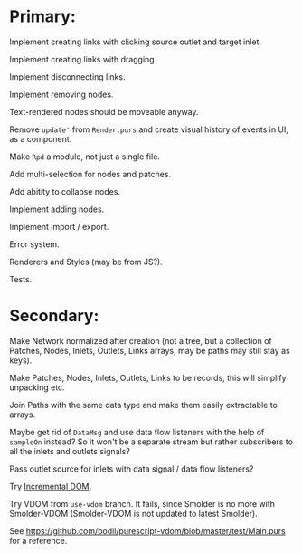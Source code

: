Primary:
========

Implement creating links with clicking source outlet and target inlet.

Implement creating links with dragging.

Implement disconnecting links.

Implement removing nodes.

Text-rendered nodes should be moveable anyway.

Remove `update'` from `Render.purs` and create visual history of events in UI, as a component.

Make `Rpd` a module, not just a single file.

Add multi-selection for nodes and patches.

Add abitity to collapse nodes.

Implement adding nodes.

Implement import / export.

Error system.

Renderers and Styles (may be from JS?).

Tests.

Secondary:
==========

Make Network normalized after creation (not a tree, but a collection of Patches, Nodes, Inlets, Outlets, Links arrays, may be paths may still stay as keys).

Make Patches, Nodes, Inlets, Outlets, Links to be records, this will simplify unpacking etc.

Join Paths with the same data type and make them easily extractable to arrays.

Maybe get rid of `DataMsg` and use data flow listeners with the help of `sampleOn` instead? So it won't be a separate stream but rather subscribers to all the inlets and outlets signals?

Pass outlet source for inlets with data signal / data flow listeners?

Try [Incremental DOM](https://pursuit.purescript.org/packages/purescript-smolder-idom/0.1.3/docs/Text.Smolder.Renderer.IncrementalDom).

Try VDOM from `use-vdom` branch. It fails, since Smolder is no more with Smolder-VDOM (Smolder-VDOM is not updated to latest Smolder).

See https://github.com/bodil/purescript-vdom/blob/master/test/Main.purs for a reference.
